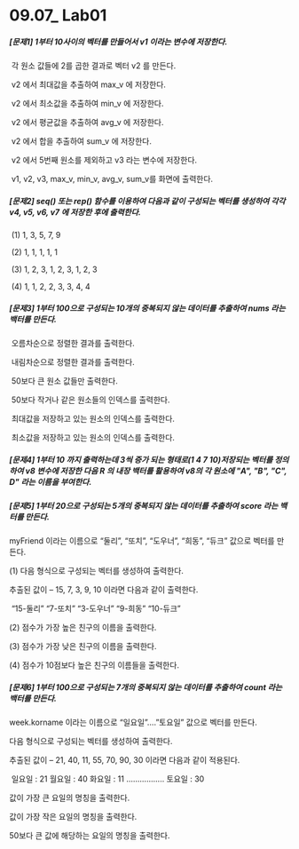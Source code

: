 # 09.07_ Lab01



##### [문제1] 1부터 10사이의 벡터를 만들어서 v1 이라는 변수에 저장한다.

​      각 원소 값들에 2를 곱한 결과로 벡터 v2 를 만든다.

​      v2 에서 최대값을 추출하여 max_v 에 저장한다.

​      v2 에서 최소값을 추출하여 min_v 에 저장한다.

​      v2 에서 평균값을 추출하여 avg_v 에 저장한다.

​      v2 에서 합을 추출하여 sum_v 에 저장한다.

​      v2 에서 5번째 원소를 제외하고 v3 라는 변수에 저장한다.

​      v1, v2, v3, max_v, min_v, avg_v, sum_v를 화면에 출력한다.

 

##### [문제2] seq() 또는 rep() 함수를 이용하여 다음과 같이 구성되는 벡터를 생성하여 각각 v4, v5, v6, v7 에 저장한 후에 출력한다.

​    (1) 1, 3, 5, 7, 9

​    (2) 1, 1, 1, 1, 1

​    (3) 1, 2, 3, 1, 2, 3, 1, 2, 3

​    (4) 1, 1, 2, 2, 3, 3, 4, 4

 

##### [문제3] 1부터 100으로 구성되는 10개의 중복되지 않는 데이터를 추출하여 nums 라는 백터를 만든다. 

​     오름차순으로 정렬한 결과를 출력한다.

​      내림차순으로 정렬한 결과를 출력한다.

​    50보다 큰 원소 값들만 출력한다.

​    50보다 작거나 같은 원소들의 인덱스를 출력한다.

​    최대값을 저장하고 있는 원소의 인덱스를 출력한다.

​      최소값을 저장하고 있는 원소의 인덱스를 출력한다.

 

##### [문제4] 1부터 10 까지 출력하는데 3씩 증가 되는 형태로(1 4 7 10)저장되는 벡터를 정의하여 v8 변수에 저장한 다음 R 의 내장 백터를 활용하여 v8의 각 원소에 "A", "B", "C", D" 라는 이름을 부여한다.

 

##### [문제5] 1부터 20으로 구성되는 5개의 중복되지 않는 데이터를 추출하여 score 라는 백터를 만든다. 

   myFriend 이라는 이름으로 “둘리”, “또치”, “도우너”, “희동”, “듀크” 값으로 벡터를 만든다.

   

(1) 다음 형식으로 구성되는 벡터를 생성하여 출력한다.

   추출된 값이 – 15, 7, 3, 9, 10 이라면 다음과 같이 출력한다.

​            “15-둘리” “7-또치” “3-도우너” “9-희동” “10-듀크”

   (2) 점수가 가장 높은 친구의 이름을 출력한다.

   (3) 점수가 가장 낮은 친구의 이름을 출력한다.

   (4) 점수가 10점보다 높은 친구의 이름들을 출력한다.

 

##### [문제6] 1부터 100으로 구성되는 7개의 중복되지 않는 데이터를 추출하여 count 라는 백터를 만든다. 

   week.korname 이라는 이름으로 “일요일”….”토요일” 값으로 벡터를 만든다.

   다음 형식으로 구성되는 벡터를 생성하여 출력한다.

   추출된 값이 – 21, 40, 11, 55, 70, 90, 30 이라면 다음과 같이 적용된다.

​            일요일 : 21  월요일 : 40  화요일 : 11 ……………..  토요일 : 30

   값이 가장 큰 요일의 명칭을 출력한다.

   값이 가장 작은 요일의 명칭을 출력한다.

   50보다 큰 값에 해당하는 요일의 명칭을 출력한다.